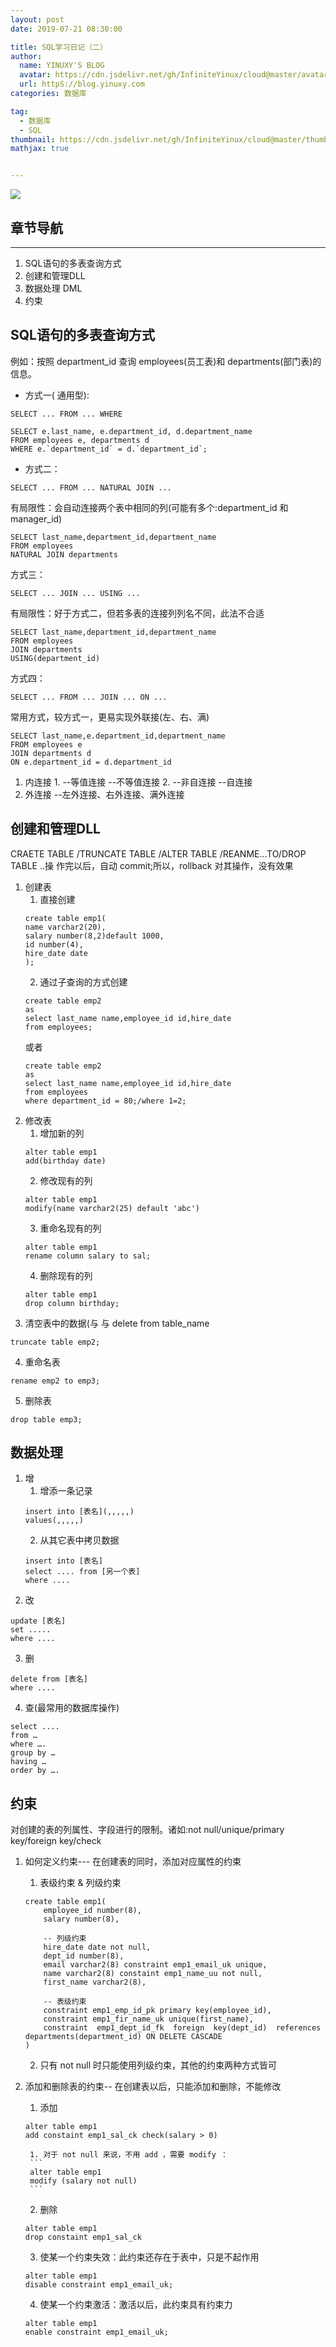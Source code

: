 ```yaml
---
layout: post
date: 2019-07-21 08:30:00

title: SQL学习日记（二）
author: 
  name: YINUXY'S BLOG
  avatar: https://cdn.jsdelivr.net/gh/InfiniteYinux/cloud@master/avatar/avatar.png
  url: httpS://blog.yinuxy.com
categories: 数据库

tag:
  - 数据库
  - SQL
thumbnail: https://cdn.jsdelivr.net/gh/InfiniteYinux/cloud@master/thumbnail/SQL.jpg
mathjax: true


---
```


![](http://www.raincent.com/uploadfile/2015/1206/20151206103021361.jpg)

<!-- more -->

## 章节导航 ##

----------
1. SQL语句的多表查询方式
2. 创建和管理DLL
3. 数据处理 DML
4. 约束

## SQL语句的多表查询方式 ##

例如：按照 department_id 查询 employees(员工表)和 departments(部门表)的信息。

- 方式一( 通用型):
```
SELECT ... FROM ... WHERE
```

```
SELECT e.last_name, e.department_id, d.department_name
FROM employees e, departments d
WHERE e.`department_id` = d.`department_id`;
```

- 方式二：
```
SELECT ... FROM ... NATURAL JOIN ...
```
有局限性：会自动连接两个表中相同的列(可能有多个:department_id 和manager_id)

```
SELECT last_name,department_id,department_name
FROM employees
NATURAL JOIN departments
```

方式三：
```
SELECT ... JOIN ... USING ...
```
有局限性：好于方式二，但若多表的连接列列名不同，此法不合适
```
SELECT last_name,department_id,department_name
FROM employees
JOIN departments
USING(department_id)
```

方式四：
```
SELECT ... FROM ... JOIN ... ON ...
```
常用方式，较方式一，更易实现外联接(左、右、满)
```
SELECT last_name,e.department_id,department_name
FROM employees e
JOIN departments d
ON e.department_id = d.department_id
```

1. 内连接
	1. 
	--等值连接
	--不等值连接
	2. 
	--非自连接
	--自连接
2. 外连接
	--左外连接、右外连接、满外连接




## 创建和管理DLL ##
  CRAETE TABLE /TRUNCATE TABLE /ALTER TABLE /REANME...TO/DROP TABLE ..操
作完以后，自动 commit;所以，rollback 对其操作，没有效果
1. 创建表
	1. 直接创建
	```
	create table emp1(
	name varchar2(20),
	salary number(8,2)default 1000,
	id number(4),
	hire_date date
	);
	```
	2. 通过子查询的方式创建
	```
	create table emp2
	as
	select last_name name,employee_id id,hire_date
	from employees;
    ```
	或者
	```
	create table emp2
	as
	select last_name name,employee_id id,hire_date
	from employees
	where department_id = 80;/where 1=2;
	```
2. 修改表
	1. 增加新的列
	```
	alter table emp1
	add(birthday date)
	```
	2. 修改现有的列
	```
	alter table emp1
	modify(name varchar2(25) default 'abc')
	```
	3. 重命名现有的列
	```
	alter table emp1
	rename column salary to sal;
	```
	4. 删除现有的列
	```
	alter table emp1
	drop column birthday;
	```
3. 清空表中的数据(与 与 delete from table_name 
```
truncate table emp2;
```
4. 重命名表
```
rename emp2 to emp3;
```
5. 删除表
```
drop table emp3;
```
## 数据处理 ##
1. 增
	1. 增添一条记录
	```
	insert into [表名](,,,,,)
	values(,,,,,)
	```
	2. 从其它表中拷贝数据
	```
	insert into [表名]
	select .... from [另一个表]
	where ....
	```
2. 改
```
update [表名]
set .....
where ....
```
3. 删
```
delete from [表名]
where ....
```
4. 查(最常用的数据库操作)
```
select ....
from …
where ….
group by …
having …
order by ….
```
## 约束 ##
对创建的表的列属性、字段进行的限制。诸如:not null/unique/primary
key/foreign key/check

1. 如何定义约束--- 在创建表的同时，添加对应属性的约束
	1. 表级约束 & 列级约束
	```
	create table emp1(
		employee_id number(8),
		salary number(8),
	
		-- 列级约束
		hire_date date not null,
		dept_id number(8),
		email varchar2(8) constraint emp1_email_uk unique,
		name varchar2(8) constaint emp1_name_uu not null,
		first_name varchar2(8),
		
		-- 表级约束	
		constraint emp1_emp_id_pk primary key(employee_id),
		constraint emp1_fir_name_uk unique(first_name),
		constraint  emp1_dept_id_fk  foreign  key(dept_id)  references departments(department_id) ON DELETE CASCADE
	)
	```
	2. 只有 not null 时只能使用列级约束，其他的约束两种方式皆可	
2. 添加和删除表的约束-- 在创建表以后，只能添加和删除，不能修改

	1. 添加
	```
	alter table emp1
	add constaint emp1_sal_ck check(salary > 0)
	```
		1. 对于 not null 来说，不用 add ，需要 modify ：
		```
		alter table emp1
		modify (salary not null)
		```
	2. 删除
	```
	alter table emp1
	drop constaint emp1_sal_ck
	```
	3. 使某一个约束失效：此约束还存在于表中，只是不起作用
	```
	alter table emp1
	disable constraint emp1_email_uk;
	```
	4. 使某一个约束激活：激活以后，此约束具有约束力
	```
	alter table emp1
	enable constraint emp1_email_uk;
	```